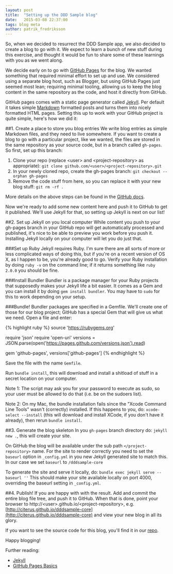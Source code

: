```yaml
---
layout: post
title:  "Setting up the DDD Sample blog"
date:   2015-03-08 22:37:00
tags: blog meta
author: patrik_fredriksson
---
```

So, when we decided to resurrect the DDD Sample app, we also decided to create a blog to go with it. We expect to learn a bunch of new stuff during this exercise, and thought it would be fun to share some of these learnings with you as we
went along.

We decide early on to go with [GitHub Pages](https://pages.github.com/) for the blog. We wanted something that required minimal effort to set up and use. We considered using a separate blog host, such as Blogger, but using GitHub Pages just seemed most lean; requiring minimal tooling, allowing us to keep the blog content in the same repository as the code, and host it directly from GitHub.

GitHub pages comes with a static page generator called [Jekyll](http://jekyllrb.com/). Per default it takes simple [Markdown](http://daringfireball.net/projects/markdown/) formatted posts and turns them into nicely formatted HTML pages. Setting this up to work with your GitHub project is quite simple, here's how we did it:

##1. Create a place to store you blog entries
We write blog entries as simple Markdown files, and they need to live somewhere. If you want to create a blog to go with a particular project, like we wanted, the files are stored in the same repository as your source code, but in a branch called `gh-pages`. So first, set up this branch:

1. Clone your repo (replace &lt;user&gt; and &lt;project-repository&gt; as appropriate): `git clone github.com/<user>/<project-repository>.git`
1. In your newly cloned repo, create the gh-pages branch: `git checkout --orphan gh-pages`
1. Remove the code stuff from here, so you can replace it with your new blog stuff: `git rm -rf .`

More details on the above steps can be found in the [GitHub docs](https://help.github.com/articles/creating-project-pages-manually/).

Now we're ready to add some new content here and push it to GitHub to get it published. We'll use Jekyll for that, so setting up Jekyll is next on our list!
 
##2. Set up Jekyll on you local computer
While content you push to your gh-pages branch in your GitHub repo will get automatically processed and published, it's nice to be able to preview you work before you push it. Installing Jekyll locally on your computer will let you do just that.

###Set up Ruby
Jekyll requires Ruby. I'm sure there are all sorts of more or less complicated ways of doing this, but if you're on a recent version of OS X, as I happen to be, you're already good to go. Verify your Ruby installation by doing `ruby -v` on the command line; if it returns something like `ruby 2.0.0` you should be fine.

###Install Bundler
Bundler is a package manager for your Ruby projects that supposedly makes your Jekyll life a bit easier. It comes as a Gem and you can install it by doing `gem install bundler`. You may have to `sudo` for this to work depending on your setup.

###Bundle!
Bundler packages are specified in a Gemfile. We'll create one of those for our blog project; GitHub has a special Gem that will give us what we need. Open a file and enter:

{% highlight ruby %}
source 'https://rubygems.org'
   
require 'json'
require 'open-uri'
versions = JSON.parse(open('https://pages.github.com/versions.json').read)
   
gem 'github-pages', versions['github-pages']
{% endhighlight %}

Save the file with the name `Gemfile`.

Run `bundle install`, this will download and install a shitload of stuff in a secret location on your computer.

Note 1: The script may ask you for your password to execute as sudo, so your user must be allowed to do that (i.e. be on the sudoers list).

Note 2: On my Mac, the bundle installation fails since the "Xcode Command Line Tools" wasn't (correctly) installed. If this happens to you, do: `xcode-select --install` (this will download and install XCode, if you don't have it already), then rerun `bundle install`.

##3. Generate the blog skeleton
In you `gh-pages` branch directory do: `jekyll new .`, this will create your site.

On GitHub the blog will be available under the sub path `</project-repository>` name. For the site to render correctly you need to set the `baseurl` option in `_config.yml` in you new Jekyll generated site to match this. In our case we set `baseurl` to `/dddsample-core` 

To generate the site and serve it locally, do: `bundle exec jekyll serve --baseurl ''` This should make your site available locally on port 4000, overriding the baseurl setting in `_config.yml`.

##4. Publish!
If you are happy with with the result. Add and commit the entire blog file tree, and push it to GitHub. When that is done, point your browser to http://&lt;user&gt;.github.io/&lt;project-repository&gt;, e.g. [http://citerus.github.io/dddsample-core](http://citerus.github.io/dddsample-core) and view your new blog in all its glory.

If you want to see the source code for this blog, you'll find it in our [repo](https://github.com/citerus/dddsample-core/tree/gh-pages).

Happy blogging!

Further reading:
 
* [Jekyll](http://jekyllrb.com/)
* [GitHub Pages Basics](https://help.github.com/categories/github-pages-basics/)